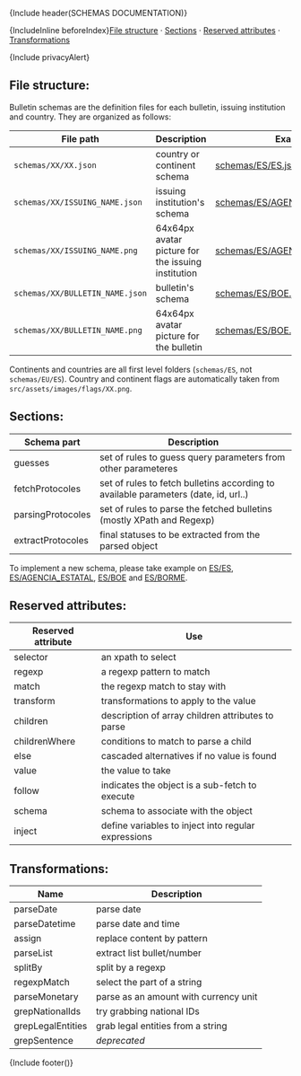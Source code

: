 {Include header(SCHEMAS DOCUMENTATION)}

{IncludeInline beforeIndex}[File structure](#file-structure) · [Sections](#sections) · [Reserved attributes](#reserved-attributes) · [Transformations](#transformations)

{Include privacyAlert}


## File structure:

Bulletin schemas are the definition files for each bulletin, issuing institution and country. They are organized as follows:

| File path | Description | Example |
| ------------ | --------------- | ------- |
| ```schemas/XX/XX.json``` | country or continent schema | [schemas/ES/ES.json](../../schemas/ES/ES.json) |
| ```schemas/XX/ISSUING_NAME.json``` | issuing institution's schema | [schemas/ES/AGENCIA_ESTATAL.json](../../schemas/ES/AGENCIA_ESTATAL.json) |
| ```schemas/XX/ISSUING_NAME.png``` | 64x64px avatar picture for the issuing institution | [schemas/ES/AGENCIA_ESTATAL.png](../../schemas/ES/AGENCIA_ESTATAL.png) |
| ```schemas/XX/BULLETIN_NAME.json``` | bulletin's schema | [schemas/ES/BOE.json](../../schemas/ES/BOE.json) |
| ```schemas/XX/BULLETIN_NAME.png``` | 64x64px avatar picture for the bulletin | [schemas/ES/BOE.png](../../schemas/ES/BOE.png) |

Continents and countries are all first level folders (```schemas/ES```, not ```schemas/EU/ES```). Country and continent flags are automatically taken from ```src/assets/images/flags/XX.png```.

## Sections:

| Schema part | Description |
| ----- | ----- |
| guesses | set of rules to guess query parameters from other parameteres |
| fetchProtocoles | set of rules to fetch bulletins according to available parameters (date, id, url..) |
| parsingProtocoles | set of rules to parse the fetched bulletins (mostly XPath and Regexp) |
| extractProtocoles | final statuses to be extracted from the parsed object |

To implement a new schema, please take example on [ES/ES](../../schemas/ES/ES.json), [ES/AGENCIA_ESTATAL](../../schemas/ES/AGENCIA_ESTATAL.json), [ES/BOE](../../schemas/ES/BOE.json) and [ES/BORME](../../schemas/ES/BORME.json).

## Reserved attributes:

| Reserved attribute | Use |
| ---- | ---- |
| selector | an xpath to select
| regexp | a regexp pattern to match |
| match | the regexp match to stay with |
| transform | transformations to apply to the value |
| children | description of array children attributes to parse |
| childrenWhere | conditions to match to parse a child |
| else | cascaded alternatives if no value is found |
| value | the value to take |
| follow | indicates the object is a sub-fetch to execute |
| schema | schema to associate with the object |
| inject | define variables to inject into regular expressions |


## Transformations:

| Name | Description |
| ----- | ---- |
| parseDate | parse date |
| parseDatetime | parse date and time |
| assign | replace content by pattern |
| parseList | extract list bullet/number |
| splitBy | split by a regexp |
| regexpMatch | select the part of a string |
| parseMonetary | parse as an amount with currency unit |
| grepNationalIds | try grabbing national IDs |
| grepLegalEntities | grab legal entities from a string |
| grepSentence | *deprecated* |

{Include footer()}
